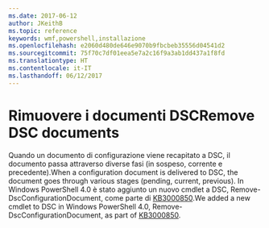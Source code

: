 ```yaml
---
ms.date: 2017-06-12
author: JKeithB
ms.topic: reference
keywords: wmf,powershell,installazione
ms.openlocfilehash: e2060d480de646e9070b9fbcbeb35556d04541d2
ms.sourcegitcommit: 75f70c7df01eea5e7a2c16f9a3ab1dd437a1f8fd
ms.translationtype: HT
ms.contentlocale: it-IT
ms.lasthandoff: 06/12/2017
---
```

# <a name="remove-dsc-documents"></a><span data-ttu-id="9ee31-102">Rimuovere i documenti DSC</span><span class="sxs-lookup"><span data-stu-id="9ee31-102">Remove DSC documents</span></span>

<span data-ttu-id="9ee31-103">Quando un documento di configurazione viene recapitato a DSC, il documento passa attraverso diverse fasi (in sospeso, corrente e precedente).</span><span class="sxs-lookup"><span data-stu-id="9ee31-103">When a configuration document is delivered to DSC, the document goes through various stages (pending, current, previous).</span></span> <span data-ttu-id="9ee31-104">In Windows PowerShell 4.0 è stato aggiunto un nuovo cmdlet a DSC, Remove-DscConfigurationDocument, come parte di [KB3000850](https://support.microsoft.com/en-us/kb/3000850).</span><span class="sxs-lookup"><span data-stu-id="9ee31-104">We added a new cmdlet to DSC in Windows PowerShell 4.0, Remove-DscConfigurationDocument, as part of [KB3000850](https://support.microsoft.com/en-us/kb/3000850).</span></span> 

